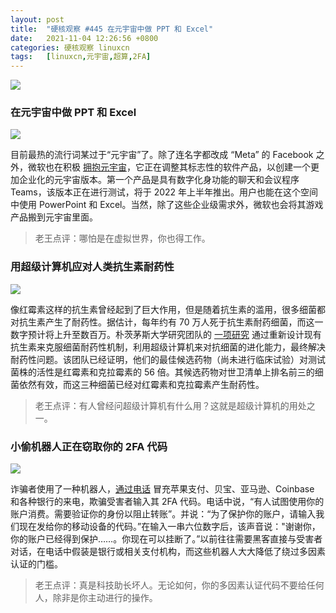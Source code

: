 ```yaml
---
layout: post
title:	"硬核观察 #445 在元宇宙中做 PPT 和 Excel"
date:	2021-11-04 12:26:56 +0800 
categories:	硬核观察 linuxcn 
tags:	[linuxcn,元宇宙,超算,2FA]
---
```



![](/Asserts/Images//attachment/album/202111/04/122542x3l290u94ll09cu3.jpg)


### 在元宇宙中做 PPT 和 Excel


![](/Asserts/Images//attachment/album/202111/04/122555gdlwodft37msssiz.jpg)


目前最热的流行词某过于“元宇宙”了。除了连名字都改成 “Meta” 的 Facebook 之外，微软也在积极 [拥抱元宇宙](https://www.bloomberg.com/news/articles/2021-11-02/microsoft-s-own-metaverse-is-coming-and-it-will-have-powerpoint)，它正在调整其标志性的软件产品，以创建一个更加企业化的元宇宙版本。第一个产品是具有数字化身功能的聊天和会议程序 Teams，该版本正在进行测试，将于 2022 年上半年推出。用户也能在这个空间中使用 PowerPoint 和 Excel。当然，除了这些企业级需求外，微软也会将其游戏产品搬到元宇宙里面。



> 
> 老王点评：哪怕是在虚拟世界，你也得工作。
> 
> 
> 


### 用超级计算机应对人类抗生素耐药性


![](/Asserts/Images//attachment/album/202111/04/122624lc7skvdvdcvkd7dq.jpg)


像红霉素这样的抗生素曾经起到了巨大作用，但是随着抗生素的滥用，很多细菌都对抗生素产生了耐药性。据估计，每年约有 70 万人死于抗生素耐药细菌，而这一数字预计将上升至数百万。朴茨茅斯大学研究团队的 [一项研究](https://www.news-medical.net/news/20211103/Scientists-tackle-antibiotic-resistance-by-using-supercomputers.aspx) 通过重新设计现有抗生素来克服细菌耐药性机制，利用超级计算机来对抗细菌的进化能力，最终解决耐药性问题。该团队已经证明，他们的最佳候选药物（尚未进行临床试验）对测试菌株的活性是红霉素和克拉霉素的 56 倍。其候选药物对世卫清单上排名前三的细菌依然有效，而这三种细菌已经对红霉素和克拉霉素产生耐药性。



> 
> 老王点评：有人曾经问超级计算机有什么用？这就是超级计算机的用处之一。
> 
> 
> 


### 小偷机器人正在窃取你的 2FA 代码


![](/Asserts/Images//attachment/album/202111/04/122639zoxtoaoxdvrnzo0o.jpg)


诈骗者使用了一种机器人，[通过电话](https://www.vice.com/en/article/y3vz5k/booming-underground-market-bots-2fa-otp-paypal-amazon-bank-apple-venmo) 冒充苹果支付、贝宝、亚马逊、Coinbase 和各种银行的来电，欺骗受害者输入其 2FA 代码。电话中说，“有人试图使用你的账户消费。需要验证你的身份以阻止转账”。并说：“为了保护你的账户，请输入我们现在发给你的移动设备的代码。”在输入一串六位数字后，该声音说："谢谢你，你的账户已经得到保护……。你现在可以挂断了。”以前往往需要黑客直接与受害者对话，在电话中假装是银行或相关支付机构，而这些机器人大大降低了绕过多因素认证的门槛。



> 
> 老王点评：真是科技助长坏人。无论如何，你的多因素认证代码不要给任何人，除非是你主动进行的操作。
> 
> 
>
